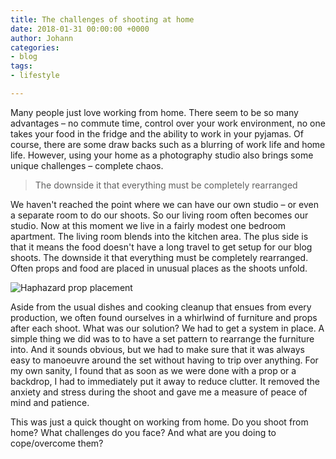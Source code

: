 ```yaml
---
title: The challenges of shooting at home
date: 2018-01-31 00:00:00 +0000
author: Johann
categories:
- blog
tags:
- lifestyle

---
```

Many people just love working from home. There seem to be so many advantages – no commute time, control over your work environment, no one takes your food in the fridge and the ability to work in your pyjamas. Of course, there are some draw backs  such as a blurring of work life and home life. However, using your home as a photography studio also brings some unique challenges – complete chaos.  

> The downside it that everything must be completely rearranged

We haven't reached the point where we can have our own studio – or even a separate room to do our shoots. So our living room often becomes our studio. Now at this moment we live in a fairly modest one bedroom apartment. The living room blends into the kitchen area. The plus side is that it means the food doesn't have a long travel to get setup for our blog shoots. The downside it that everything must be completely rearranged. Often props and food are placed in unusual places as the shoots unfold.  

![Haphazard prop placement](/images/uploads/2018-01-31-working-from-home-1.jpg)

Aside from the usual dishes and cooking cleanup that ensues from every production, we often found ourselves in a whirlwind of furniture and props after each shoot. What was our solution? We had to get a system in place. A simple thing we did was to to have a set pattern to rearrange the furniture into. And it sounds obvious, but we had to make sure that it was always easy to manoeuvre around the set without having to trip over anything. For my own sanity, I found that as soon as we were done with a prop or a backdrop, I had to immediately put it away to reduce clutter. It removed the anxiety and stress during the shoot and gave me a measure of peace of mind and patience.  

This was just a quick thought on working from home. Do you shoot from home? What challenges do you face? And what are you doing to cope/overcome them?
